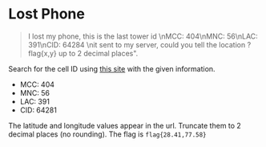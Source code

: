 # Lost Phone

> I lost my phone, this is the last tower id \nMCC: 404\nMNC: 56\nLAC: 391\nCID: 64284 \nit sent to my server, could you tell the location ? flag{x,y} up to 2 decimal places".

Search for the cell ID using [this site](https://www.opencellid.org/) with the given information.

- MCC: 404
- MNC: 56
- LAC: 391
- CID: 64281

The latitude and longitude values appear in the url. Truncate them to 2 decimal places (no rounding). The flag is `flag{28.41,77.58}`
